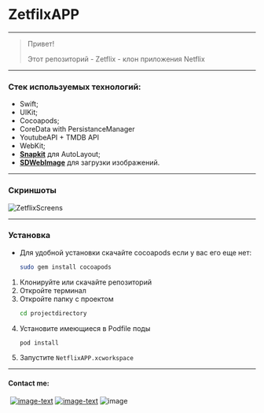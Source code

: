 # ZetfilxAPP
___
>Привет!
>
>Этот репозиторий - Zetflix - клон приложения Netflix

___
### Стек используемых технологий:
- Swift;
- UIKit;
- Cocoapods;
- CoreData with PersistanceManager
- YoutubeAPI + TMDB API
- WebKit;
- [**Snapkit**](https://github.com/SnapKit/SnapKit) для AutoLayout;
- [**SDWebImage**](https://github.com/kean/Nuke#documentation) для загрузки изображений.
___
### Скриншоты
![ZetflixScreens](https://user-images.githubusercontent.com/48126703/188013932-bca80b23-3e66-431b-9c7d-65a3afc1bb49.png)
___
### Установка
+ Для удобной установки скачайте cocoapods если у вас его еще нет:
    ```sh
    sudo gem install cocoapods
    ```
1. Клонируйте или скачайте репозиторий
2. Откройте терминал
3. Откройте папку с проектом 
    ```sh
    cd projectdirectory
    ```
4. Установите имеющиеся в Podfile поды
    ```sh
    pod install
    ```
5. Запустите `NetflixAPP.xcworkspace`
___
#### Contact me:
&nbsp;[![image-text](https://img.shields.io/badge/Gmail-D14836?style=for-the-badge&logo=gmail&logoColor=white)](https://mail.google.com/mail/#search/denmagg.work@gmail.com)&nbsp;[![image-text](https://img.shields.io/badge/Telegram-2CA5E0?style=for-the-badge&logo=telegram&logoColor=white)](https://t.me/denis99m)
![image](https://user-images.githubusercontent.com/48126703/188015642-9c5fc183-5246-4a4f-9513-bfbf8bb80888.png)
